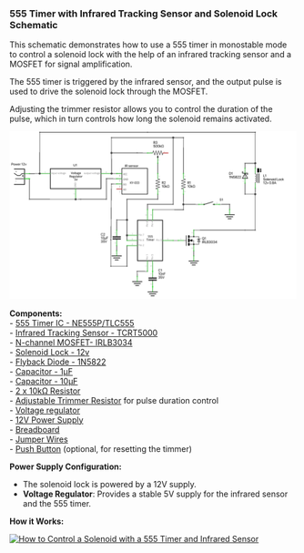 ### 555 Timer with Infrared Tracking Sensor and Solenoid Lock Schematic

This schematic demonstrates how to use a 555 timer in monostable mode to control a solenoid lock with the 
help of an infrared tracking sensor and a MOSFET for signal amplification. 

The 555 timer is triggered by the infrared sensor, 
and the output pulse is used to drive the solenoid lock through the MOSFET.

Adjusting the trimmer resistor allows you to control the duration of the pulse, which in turn controls how long the solenoid remains activated.

![Schematic of 555 Timer with IR Sensor and Solenoid](555_ir_sensor_solenoid_voltage_regulator_schem.png)


**Components:**  
    - [555 Timer IC - NE555P/TLC555](https://amzn.to/4e37ImL)  
    - [Infrared Tracking Sensor - TCRT5000](https://amzn.to/3z9Z9aN)  
    - [N-channel MOSFET- IRLB3034](https://amzn.to/4e5gqkt)  
    - [Solenoid Lock - 12v](https://amzn.to/3XtjzDt)  
    - [Flyback Diode - 1N5822](https://amzn.to/4ejsLRG)  
    - [Capacitor - 1µF](https://amzn.to/3TyFCaP)  
    - [Capacitor - 10µF](https://amzn.to/3TyFCaP)  
    - [2 x 10kΩ Resistor](https://amzn.to/3MKHkCc)  
    - [Adjustable Trimmer Resistor](https://amzn.to/3MIN2oh) for pulse duration control  
    - [Voltage regulator](https://amzn.to/3XFPB0t)  
    - [12V Power Supply](https://amzn.to/3ZmUHQr)  
    - [Breadboard](https://amzn.to/4e6ldlK)   
    - [Jumper Wires](https://amzn.to/4e39c0j)   
    - [Push Button](https://amzn.to/47pGBjt) (optional, for resetting the timmer)  


**Power Supply Configuration:**
- The solenoid lock is powered by a 12V supply.
- **Voltage Regulator**: Provides a stable 5V supply for the infrared sensor and the 555 timer.

**How it Works:**

[![How to Control a Solenoid with a 555 Timer and Infrared Sensor](https://img.youtube.com/vi/zBj4OEbnraM/0.jpg)](https://youtube.com/shorts/zBj4OEbnraM?si=cBABPPPz9lyk2C1x)
